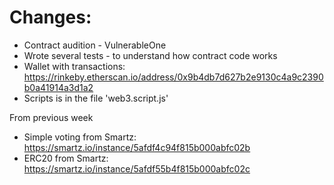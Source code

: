 # Changes:
* Contract audition - VulnerableOne
* Wrote several tests - to understand how contract code works
* Wallet with transactions: https://rinkeby.etherscan.io/address/0x9b4db7d627b2e9130c4a9c2390b0a41914a3d1a2
* Scripts is in the file 'web3.script.js'


From previous week
* Simple voting from Smartz: https://smartz.io/instance/5afdf4c94f815b000abfc02b
* ERC20 from Smartz: https://smartz.io/instance/5afdf55b4f815b000abfc02c